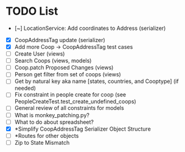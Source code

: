 # TODO List
- [~] LocationService: Add coordinates to Address (serializer)
- [x] CoopAddressTag update (serializer)
- [x] Add more Coop -> CoopAddressTag test cases
- [ ] Create User (views)
- [ ] Search Coops (views, models)
- [ ] Coop.patch Proposed Changes (views)
- [ ] Person get filter from set of coops (views)
- [ ] Get by natural key aka name [states, countries, and Cooptype] (if needed)
- [ ] Fix constraint in people create for coop (see PeopleCreateTest.test_create_undefined_coops)
- [ ] General review of all constraints for models
- [ ] What is monkey_patching.py?
- [ ] What to do about spreadsheet?
- [x] *Simplify CoopAddressTag Serializer Object Structure
- [ ] *Routes for other objects
- [ ] Zip to State Mismatch